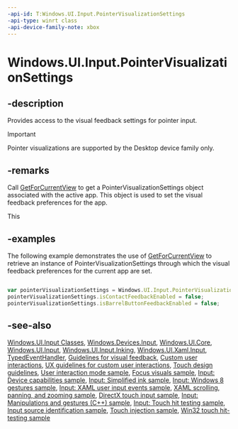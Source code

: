 ```yaml
---
-api-id: T:Windows.UI.Input.PointerVisualizationSettings
-api-type: winrt class
-api-device-family-note: xbox
---
```


<!-- Class syntax.
public class PointerVisualizationSettings : Windows.UI.Input.IPointerVisualizationSettings
-->

# Windows.UI.Input.PointerVisualizationSettings

## -description
Provides access to the visual feedback settings for pointer input.

> [!IMPORTANT]
> Pointer visualizations are supported by the Desktop device family only.

## -remarks
Call [GetForCurrentView](pointervisualizationsettings_getforcurrentview_1363600702.md) to get a PointerVisualizationSettings object associated with the active app. This object is used to set the visual feedback preferences for the app.

This

## -examples
The following example demonstrates the use of [GetForCurrentView](pointervisualizationsettings_getforcurrentview_1363600702.md) to retrieve an instance of PointerVisualizationSettings through which the visual feedback preferences for the current app are set.

```javascript

var pointerVisualizationSettings = Windows.UI.Input.PointerVisualizationSettings.getForCurrentView();
pointerVisualizationSettings.isContactFeedbackEnabled = false;
pointerVisualizationSettings.isBarrelButtonFeedbackEnabled = false;
```



## -see-also
[Windows.UI.Input Classes](windows_ui_input_classes.md), [Windows.Devices.Input](../windows.devices.input/windows_devices_input.md), [Windows.UI.Core](../windows.ui.core/windows_ui_core.md), [Windows.UI.Input](windows_ui_input.md), [Windows.UI.Input.Inking](../windows.ui.input.inking/windows_ui_input_inking.md), [Windows.UI.Xaml.Input](../windows.ui.xaml.input/windows_ui_xaml_input.md), [TypedEventHandler](../windows.foundation/typedeventhandler_2.md), [Guidelines for visual feedback](/windows/uwp/input-and-devices/guidelines-for-visualfeedback), [Custom user interactions](/windows/uwp/design/layout/index), [UX guidelines for custom user interactions](/windows/uwp/design/layout/index), [Touch design guidelines](/windows/uwp/input-and-devices/guidelines-for-user-interaction), [User interaction mode sample](https://github.com/Microsoft/Windows-universal-samples/tree/master/Samples/UserInteractionMode), [Focus visuals sample](https://go.microsoft.com/fwlink/p/?LinkID=619895), [Input: Device capabilities sample](https://github.com/microsoftarchive/msdn-code-gallery-microsoft/tree/411c271e537727d737a53fa2cbe99eaecac00cc0/Official%20Windows%20Platform%20Sample/Input%20Device%20capabilities%20sample), [Input: Simplified ink  sample](https://github.com/microsoftarchive/msdn-code-gallery-microsoft/tree/21cb9b6bc0da3b234c5854ecac449cb3bd261f29/Official%20Windows%20Platform%20Sample/Input%20Simplified%20ink%20sample), [Input: Windows 8 gestures sample](https://github.com/microsoftarchive/msdn-code-gallery-microsoft/tree/21cb9b6bc0da3b234c5854ecac449cb3bd261f29/Official%20Windows%20Platform%20Sample/Windows%208%20app%20samples/%5BC%23%5D-Windows%208%20app%20samples/C%23/Windows%208%20app%20samples/Input%20Windows%208%20gestures%20sample%20(Windows%208)/C%23), [Input: XAML user input events sample](https://github.com/microsoftarchive/msdn-code-gallery-microsoft/tree/21cb9b6bc0da3b234c5854ecac449cb3bd261f29/Official%20Windows%20Platform%20Sample/Input%20XAML%20user%20input%20events%20sample), [XAML scrolling, panning, and zooming sample](https://github.com/microsoftarchive/msdn-code-gallery-microsoft/tree/21cb9b6bc0da3b234c5854ecac449cb3bd261f29/Official%20Windows%20Platform%20Sample/XAML%20scrolling%2C%20panning%2C%20and%20zooming%20sample), [DirectX touch input sample](https://github.com/microsoftarchive/msdn-code-gallery-microsoft/tree/21cb9b6bc0da3b234c5854ecac449cb3bd261f29/Official%20Windows%20Platform%20Sample/Windows%208%20app%20samples/%5BC%2B%2B%5D-Windows%208%20app%20samples/C%2B%2B/Windows%208%20app%20samples/DirectX%20touch%20input%20sample%20(Windows%208)/C%2B%2B), [Input: Manipulations and gestures (C++) sample](https://github.com/microsoftarchive/msdn-code-gallery-microsoft/tree/21cb9b6bc0da3b234c5854ecac449cb3bd261f29/Official%20Windows%20Platform%20Sample/Windows%208%20app%20samples/%5BC%2B%2B%5D-Windows%208%20app%20samples/C%2B%2B/Windows%208%20app%20samples/Input%20Manipulations%20and%20gestures%20(C%2B%2B)%20sample%20(Windows%208)/C%2B%2B), [Input: Touch hit testing sample](https://github.com/microsoftarchive/msdn-code-gallery-microsoft/tree/21cb9b6bc0da3b234c5854ecac449cb3bd261f29/Official%20Windows%20Platform%20Sample/Windows%208%20app%20samples/%5BC%2B%2B%5D-Windows%208%20app%20samples/C%2B%2B/Windows%208%20app%20samples/Input%20Touch%20hit%20testing%20sample%20(Windows%208)/C%2B%2B), [Input source identification sample](https://github.com/microsoftarchive/msdn-code-gallery-microsoft/tree/21cb9b6bc0da3b234c5854ecac449cb3bd261f29/Official%20Windows%20Platform%20Sample/Windows%208%20desktop%20samples/%5BC%2B%2B%5D-Windows%208%20desktop%20samples/C%2B%2B/Windows%208%20desktop%20samples/Input%20Source%20identification%20sample/C%2B%2B), [Touch injection sample](https://github.com/microsoftarchive/msdn-code-gallery-microsoft/tree/21cb9b6bc0da3b234c5854ecac449cb3bd261f29/Official%20Windows%20Platform%20Sample/Input%20Touch%20injection%20sample), [Win32 touch hit-testing sample](https://github.com/microsoftarchive/msdn-code-gallery-microsoft/tree/21cb9b6bc0da3b234c5854ecac449cb3bd261f29/Official%20Windows%20Platform%20Sample/Windows%208%20app%20samples/%5BC%2B%2B%5D-Windows%208%20app%20samples/C%2B%2B/Windows%208%20app%20samples/Input%20Touch%20hit%20testing%20sample%20(Windows%208)/C%2B%2B)